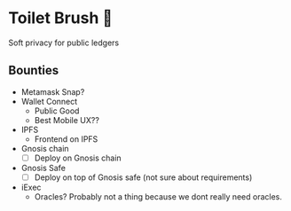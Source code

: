 # Toilet Brush 🚽
Soft privacy for public ledgers


## Bounties

- Metamask Snap?
- Wallet Connect
    - Public Good
    - Best Mobile UX??
- IPFS
    - Frontend on IPFS
- Gnosis chain
    - [ ] Deploy on Gnosis chain
- Gnosis Safe
    - [ ] Deploy on top of Gnosis safe (not sure about requirements)
- iExec
    - Oracles? Probably not a thing because we dont really need oracles.